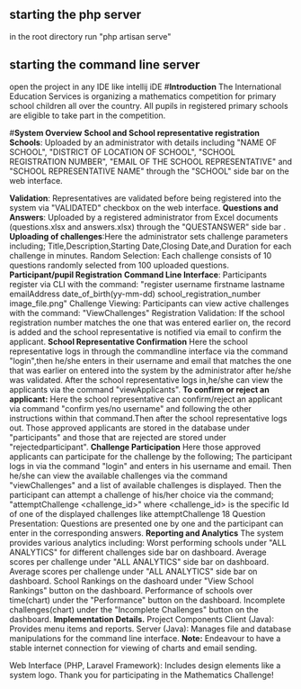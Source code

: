 ## starting the php server
in the root directory run "php artisan serve" 
## starting the command line server
open the project in any IDE like intellij iDE
#**Introduction**
The International Education Services is organizing a mathematics competition for primary school children all over the country. All pupils in registered primary schools are eligible to take part in the competition.

#**System Overview**
**School and School representative registration**
**Schools**: Uploaded by an administrator with details including "NAME OF SCHOOL", "DISTRICT OF LOCATION OF SCHOOL", "SCHOOL REGISTRATION NUMBER", "EMAIL OF THE SCHOOL REPRESENTATIVE" and "SCHOOL REPRESENTATIVE NAME" through the "SCHOOL" side bar on the web interface.

**Validation**: Representatives are validated before being registered into the system via "VALIDATED" checkbox on the web interface.
**Questions and Answers**: Uploaded by a registered administrator from Excel documents (questions.xlsx and answers.xlsx) through the "QUESTANSWER" side bar .
**Uploading of challenges**:Here the administrator sets challenge parameters including; Title,Description,Starting Date,Closing Date,and Duration for each challenge in minutes.
Random Selection: Each challenge consists of 10 questions randomly selected from 100 uploaded questions.
**Participant/pupil Registration**
**Command Line Interface**: Participants register via CLI with the command:
"register username firstname lastname emailAddress date_of_birth(yy-mm-dd) school_registration_number image_file.png"
Challenge Viewing: Participants can view active challenges with the command:
"ViewChallenges"
Registration Validation: If the school registration number matches the one that was entered earlier on, the record is added and the school representative is notified via email to confirm the applicant.
**School Representative Confirmation**
Here the school representative logs in through the commandline interface via the command "login",then he/she enters in their username and email that matches the one that was earlier on entered into the system by the administrator after he/she was validated.
After the school representative logs in,he/she can view the applicants via the command "viewApplicants".
**To confirm or reject an applicant:**
Here the school representative can confirm/reject an applicant via command "confirm yes/no username" and following the other instructions within that command.Then after the school representative logs out.
Those approved applicants are stored in the database under "participants" and those that are rejected are stored under "rejectedparticipant".
**Challenge Participation**
Here those approved applicants can participate for the challenge by the following;
The participant logs in via the command "login" and enters in his username and email.
Then he/she can view the available challenges via the command "viewChallenges" and a list of available challenges is displayed. 
Then  the participant can attempt a challenge of his/her choice via the command;
"attemptChallenge <challenge_id>" where <challenge_id> is the specific Id of one of the displayed challenges like attemptChallenge 18
Question Presentation: Questions are presented one by one and the participant can enter in the corresponding answers.
**Reporting and Analytics**
The system provides various analytics  including:
Worst performing schools under "ALL ANALYTICS" for different challenges side bar on dashboard.
Average scores per challenge under "ALL ANALYTICS" side bar on dashboard.
Average scores per challenge under "ALL ANALYTICS" side bar on dashboard.
School Rankings on the dashoard under "View School Rankings" button on the dashboard.
Performance of schools over time(chart) under the  "Performance" button on the dashboard.
Incomplete challenges(chart) under the "Incomplete Challenges" button on the dashboard.
**Implementation Details.**
Project Components
Client (Java): Provides menu items and reports.
Server (Java): Manages file and database manipulations for the command line interface.
**Note:** Endeavour to have a stable internet connection for viewing of charts and email sending.


Web Interface (PHP, Laravel Framework): Includes design elements like a system logo.
Thank you for participating in the Mathematics Challenge!
